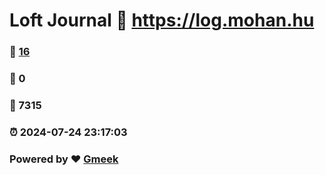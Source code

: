 # Loft Journal :link: https://log.mohan.hu 
### :page_facing_up: [16](https://log.mohan.hu/tag.html) 
### :speech_balloon: 0 
### :hibiscus: 7315 
### :alarm_clock: 2024-07-24 23:17:03 
### Powered by :heart: [Gmeek](https://github.com/Meekdai/Gmeek)
